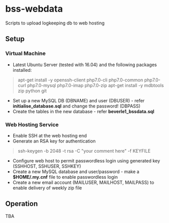 # bss-webdata
Scripts to upload logkeeping db to web hosting

## Setup
### Virtual Machine
* Latest Ubuntu Server (tested with 16.04) and the following packages installed:
> apt-get install -y openssh-client php7.0-cli php7.0-common php7.0-curl php7.0-mysql php7.0-imap php7.0-zip
> apt-get install -y mdbtools zip python git
* Set up a new MySQL DB (DBNAME) and user (DBUSER) - refer **initialise_database.sql** and change the password! (DBPASS)
* Create the tables in the new database - refer **beverle1_bssdata.sql**
### Web Hosting Service
* Enable SSH at the web hosting end
* Generate an RSA key for authentication
> ssh-keygen -b 2048 -t rsa -C "your comment here" -f KEYFILE
* Configure web host to permit passwordless login using generated key (SSHHOST, SSHUSER, SSHKEY)
* Create a new MySQL database and user/password - make a **$HOME/.my.cnf** file to enable passwordless login
* Create a new email account (MAILUSER, MAILHOST, MAILPASS) to enable delivery of weekly zip file

## Operation
TBA
